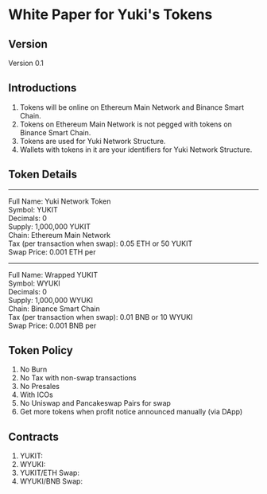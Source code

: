 # White Paper for Yuki's Tokens
## Version
Version 0.1

## Introductions
1. Tokens will be online on Ethereum Main Network and Binance Smart Chain.<br/>
2. Tokens on Ethereum Main Network is not pegged with tokens on Binance Smart Chain.<br/>
3. Tokens are used for Yuki Network Structure.<br/>
4. Wallets with tokens in it are your identifiers for Yuki Network Structure.</br>

## Token Details


---
Full Name: Yuki Network Token <br/>
Symbol: YUKIT <br/>
Decimals: 0 <br/>
Supply: 1,000,000 YUKIT <br/>
Chain: Ethereum Main Network<br/>
Tax (per transaction when swap): 0.05 ETH or 50 YUKIT <br/>
Swap Price: 0.001 ETH per </br>


---
Full Name: Wrapped YUKIT<br/>
Symbol: WYUKI <br/>
Decimals: 0 <br/>
Supply: 1,000,000 WYUKI <br/>
Chain: Binance Smart Chain<br/>
Tax (per transaction when swap): 0.01 BNB or 10 WYUKI</br>
Swap Price: 0.001 BNB per </br>

## Token Policy
1. No Burn
2. No Tax with non-swap transactions
3. No Presales
4. With ICOs
5. No Uniswap and Pancakeswap Pairs for swap
6. Get more tokens when profit notice announced manually (via DApp)

## Contracts
1. YUKIT:
2. WYUKI:
3. YUKIT/ETH Swap:
4. WYUKI/BNB Swap: 
